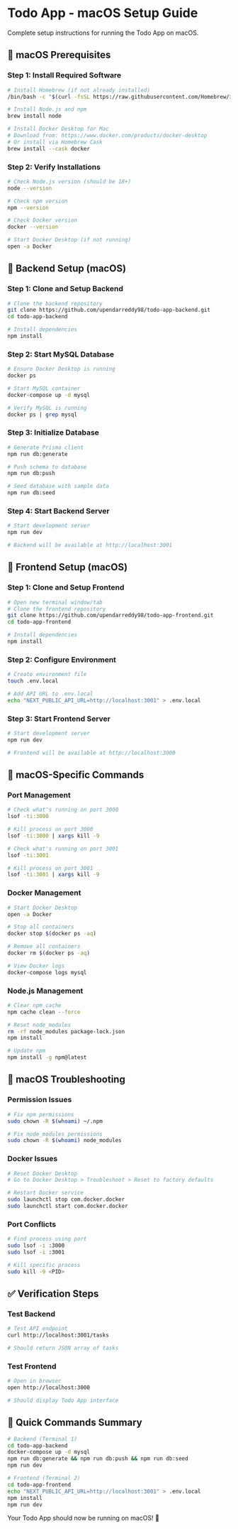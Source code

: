 # Todo App - macOS Setup Guide

Complete setup instructions for running the Todo App on macOS.

## 🍎 **macOS Prerequisites**

### **Step 1: Install Required Software**

```bash
# Install Homebrew (if not already installed)
/bin/bash -c "$(curl -fsSL https://raw.githubusercontent.com/Homebrew/install/HEAD/install.sh)"

# Install Node.js and npm
brew install node

# Install Docker Desktop for Mac
# Download from: https://www.docker.com/products/docker-desktop
# Or install via Homebrew Cask
brew install --cask docker
```

### **Step 2: Verify Installations**

```bash
# Check Node.js version (should be 18+)
node --version

# Check npm version
npm --version

# Check Docker version
docker --version

# Start Docker Desktop (if not running)
open -a Docker
```

## 🚀 **Backend Setup (macOS)**

### **Step 1: Clone and Setup Backend**

```bash
# Clone the backend repository
git clone https://github.com/upendarreddy98/todo-app-backend.git
cd todo-app-backend

# Install dependencies
npm install
```

### **Step 2: Start MySQL Database**

```bash
# Ensure Docker Desktop is running
docker ps

# Start MySQL container
docker-compose up -d mysql

# Verify MySQL is running
docker ps | grep mysql
```

### **Step 3: Initialize Database**

```bash
# Generate Prisma client
npm run db:generate

# Push schema to database
npm run db:push

# Seed database with sample data
npm run db:seed
```

### **Step 4: Start Backend Server**

```bash
# Start development server
npm run dev

# Backend will be available at http://localhost:3001
```

## 🎨 **Frontend Setup (macOS)**

### **Step 1: Clone and Setup Frontend**

```bash
# Open new terminal window/tab
# Clone the frontend repository
git clone https://github.com/upendarreddy98/todo-app-frontend.git
cd todo-app-frontend

# Install dependencies
npm install
```

### **Step 2: Configure Environment**

```bash
# Create environment file
touch .env.local

# Add API URL to .env.local
echo "NEXT_PUBLIC_API_URL=http://localhost:3001" > .env.local
```

### **Step 3: Start Frontend Server**

```bash
# Start development server
npm run dev

# Frontend will be available at http://localhost:3000
```

## 🔧 **macOS-Specific Commands**

### **Port Management**

```bash
# Check what's running on port 3000
lsof -ti:3000

# Kill process on port 3000
lsof -ti:3000 | xargs kill -9

# Check what's running on port 3001
lsof -ti:3001

# Kill process on port 3001
lsof -ti:3001 | xargs kill -9
```

### **Docker Management**

```bash
# Start Docker Desktop
open -a Docker

# Stop all containers
docker stop $(docker ps -aq)

# Remove all containers
docker rm $(docker ps -aq)

# View Docker logs
docker-compose logs mysql
```

### **Node.js Management**

```bash
# Clear npm cache
npm cache clean --force

# Reset node_modules
rm -rf node_modules package-lock.json
npm install

# Update npm
npm install -g npm@latest
```

## 🚨 **macOS Troubleshooting**

### **Permission Issues**

```bash
# Fix npm permissions
sudo chown -R $(whoami) ~/.npm

# Fix node_modules permissions
sudo chown -R $(whoami) node_modules
```

### **Docker Issues**

```bash
# Reset Docker Desktop
# Go to Docker Desktop > Troubleshoot > Reset to factory defaults

# Restart Docker service
sudo launchctl stop com.docker.docker
sudo launchctl start com.docker.docker
```

### **Port Conflicts**

```bash
# Find process using port
sudo lsof -i :3000
sudo lsof -i :3001

# Kill specific process
sudo kill -9 <PID>
```

## ✅ **Verification Steps**

### **Test Backend**

```bash
# Test API endpoint
curl http://localhost:3001/tasks

# Should return JSON array of tasks
```

### **Test Frontend**

```bash
# Open in browser
open http://localhost:3000

# Should display Todo App interface
```

## 🎯 **Quick Commands Summary**

```bash
# Backend (Terminal 1)
cd todo-app-backend
docker-compose up -d mysql
npm run db:generate && npm run db:push && npm run db:seed
npm run dev

# Frontend (Terminal 2)
cd todo-app-frontend
echo "NEXT_PUBLIC_API_URL=http://localhost:3001" > .env.local
npm install
npm run dev
```

Your Todo App should now be running on macOS! 🎉

